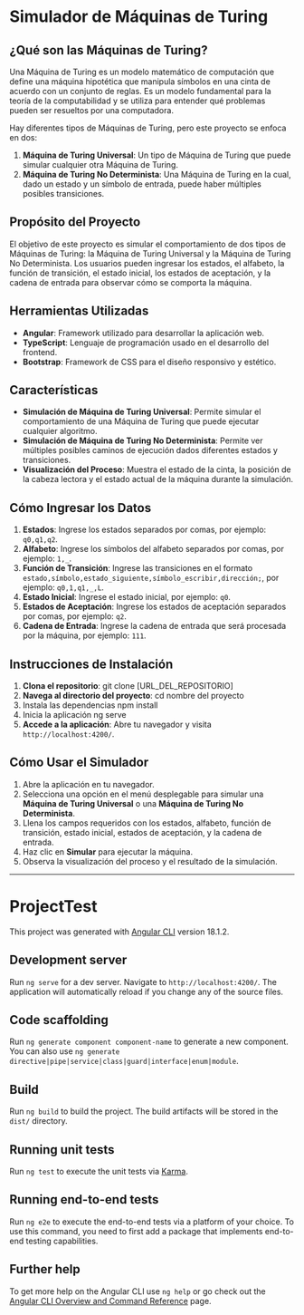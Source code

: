 # Simulador de Máquinas de Turing

## ¿Qué son las Máquinas de Turing?

Una Máquina de Turing es un modelo matemático de computación que define una máquina hipotética que manipula símbolos en una cinta de acuerdo con un conjunto de reglas. Es un modelo fundamental para la teoría de la computabilidad y se utiliza para entender qué problemas pueden ser resueltos por una computadora.

Hay diferentes tipos de Máquinas de Turing, pero este proyecto se enfoca en dos:

1. **Máquina de Turing Universal**: Un tipo de Máquina de Turing que puede simular cualquier otra Máquina de Turing.
2. **Máquina de Turing No Determinista**: Una Máquina de Turing en la cual, dado un estado y un símbolo de entrada, puede haber múltiples posibles transiciones.

## Propósito del Proyecto

El objetivo de este proyecto es simular el comportamiento de dos tipos de Máquinas de Turing: la Máquina de Turing Universal y la Máquina de Turing No Determinista. Los usuarios pueden ingresar los estados, el alfabeto, la función de transición, el estado inicial, los estados de aceptación, y la cadena de entrada para observar cómo se comporta la máquina.

## Herramientas Utilizadas

- **Angular**: Framework utilizado para desarrollar la aplicación web.
- **TypeScript**: Lenguaje de programación usado en el desarrollo del frontend.
- **Bootstrap**: Framework de CSS para el diseño responsivo y estético.

## Características

- **Simulación de Máquina de Turing Universal**: Permite simular el comportamiento de una Máquina de Turing que puede ejecutar cualquier algoritmo.
- **Simulación de Máquina de Turing No Determinista**: Permite ver múltiples posibles caminos de ejecución dados diferentes estados y transiciones.
- **Visualización del Proceso**: Muestra el estado de la cinta, la posición de la cabeza lectora y el estado actual de la máquina durante la simulación.

## Cómo Ingresar los Datos

1. **Estados**: Ingrese los estados separados por comas, por ejemplo: `q0,q1,q2`.
2. **Alfabeto**: Ingrese los símbolos del alfabeto separados por comas, por ejemplo: `1,_`.
3. **Función de Transición**: Ingrese las transiciones en el formato `estado,símbolo,estado_siguiente,símbolo_escribir,dirección;`, por ejemplo: `q0,1,q1,_,L`.
4. **Estado Inicial**: Ingrese el estado inicial, por ejemplo: `q0`.
5. **Estados de Aceptación**: Ingrese los estados de aceptación separados por comas, por ejemplo: `q2`.
6. **Cadena de Entrada**: Ingrese la cadena de entrada que será procesada por la máquina, por ejemplo: `111`.

## Instrucciones de Instalación

1. **Clona el repositorio**: 
   git clone [URL_DEL_REPOSITORIO]
2. **Navega al directorio del proyecto**:
   cd nombre del proyecto
3. Instala las dependencias
   npm install
4. Inicia la aplicación
   ng serve
5. **Accede a la aplicación**: Abre tu navegador y visita `http://localhost:4200/`.

## Cómo Usar el Simulador

1. Abre la aplicación en tu navegador.
2. Selecciona una opción en el menú desplegable para simular una **Máquina de Turing Universal** o una **Máquina de Turing No Determinista**.
3. Llena los campos requeridos con los estados, alfabeto, función de transición, estado inicial, estados de aceptación, y la cadena de entrada.
4. Haz clic en **Simular** para ejecutar la máquina.
5. Observa la visualización del proceso y el resultado de la simulación.

---
# ProjectTest

This project was generated with [Angular CLI](https://github.com/angular/angular-cli) version 18.1.2.

## Development server

Run `ng serve` for a dev server. Navigate to `http://localhost:4200/`. The application will automatically reload if you change any of the source files.

## Code scaffolding

Run `ng generate component component-name` to generate a new component. You can also use `ng generate directive|pipe|service|class|guard|interface|enum|module`.

## Build

Run `ng build` to build the project. The build artifacts will be stored in the `dist/` directory.

## Running unit tests

Run `ng test` to execute the unit tests via [Karma](https://karma-runner.github.io).

## Running end-to-end tests

Run `ng e2e` to execute the end-to-end tests via a platform of your choice. To use this command, you need to first add a package that implements end-to-end testing capabilities.

## Further help

To get more help on the Angular CLI use `ng help` or go check out the [Angular CLI Overview and Command Reference](https://angular.dev/tools/cli) page.

